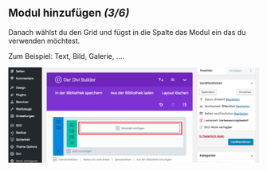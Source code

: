## Modul hinzufügen *(3/6)*

Danach wählst du den Grid und fügst in die Spalte das Modul ein das du verwenden möchtest.

Zum Beispiel: Text, Bild, Galerie, ….

![image](./assets/insert_module_insert.jpg)
